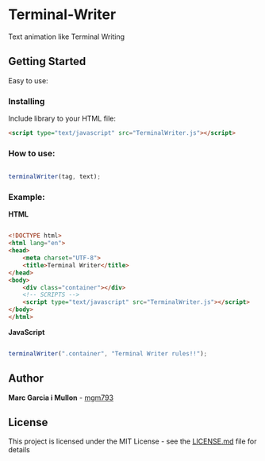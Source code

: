 # Terminal-Writer

Text animation like Terminal Writing

## Getting Started

Easy to use:

### Installing

Include library to your HTML file:

```html
<script type="text/javascript" src="TerminalWriter.js"></script>
```
### How to use:

```javascript

terminalWriter(tag, text);
```
### Example:

**HTML**

```html

<!DOCTYPE html>
<html lang="en">
<head>
	<meta charset="UTF-8">
	<title>Terminal Writer</title>
</head>
<body>
	<div class="container"></div>
	<!-- SCRIPTS -->
	<script type="text/javascript" src="TerminalWriter.js"></script>
</body>
</html>
```
**JavaScript**

```javascript

terminalWriter(".container", "Terminal Writer rules!!");
```
## Author

**Marc Garcia i Mullon** - [mgm793](https://github.com/mgm793)

## License

This project is licensed under the MIT License - see the [LICENSE.md](LICENSE) file for details



